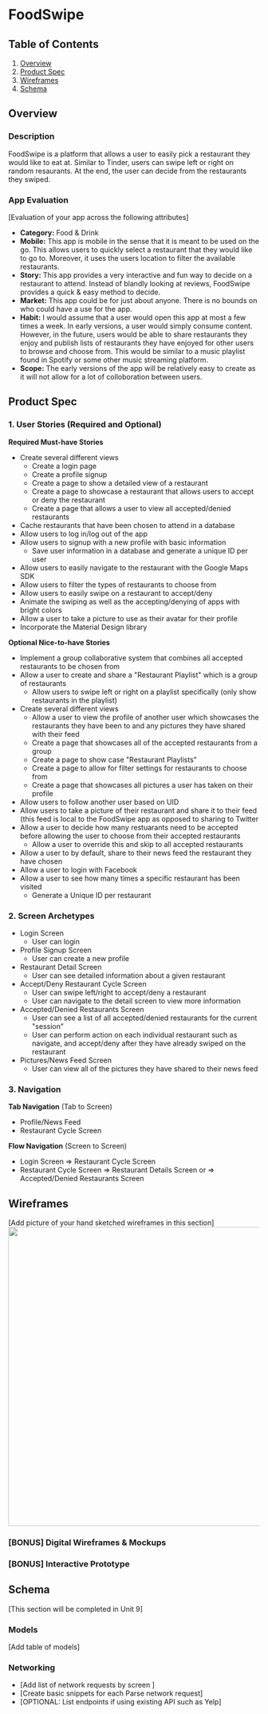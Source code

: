 # FoodSwipe

## Table of Contents
1. [Overview](#Overview)
1. [Product Spec](#Product-Spec)
1. [Wireframes](#Wireframes)
2. [Schema](#Schema)

## Overview
### Description
FoodSwipe is a platform that allows a user to easily pick a restaurant they would like to eat at. Similar to Tinder, users can swipe left or right on random resaurants. At the end, the user can decide from the restaurants they swiped.

### App Evaluation
[Evaluation of your app across the following attributes]
- **Category:** Food & Drink
- **Mobile:** This app is mobile in the sense that it is meant to be used on the go. This allows users to quickly select a restaurant that they would like to go to. Moreover, it uses the users location to filter the available restaurants.
- **Story:** This app provides a very interactive and fun way to decide on a restaurant to attend. Instead of blandly looking at reviews, FoodSwipe provides a quick & easy method to decide.
- **Market:** This app could be for just about anyone. There is no bounds on who could have a use for the app.
- **Habit:** I would assume that a user would open this app at most a few times a week. In early versions, a user would simply consume content. However, in the future, users would be able to share restaurants they enjoy and publish lists of restaurants they have enjoyed for other users to browse and choose from. This would be similar to a music playlist found in Spotify or some other music streaming platform.
- **Scope:** The early versions of the app will be relatively easy to create as it will not allow for a lot of colloboration between users.

## Product Spec

### 1. User Stories (Required and Optional)

**Required Must-have Stories**

* Create several different views
    * Create a login page
    * Create a profile signup
    * Create a page to show a detailed view of a restaurant
    * Create a page to showcase a restaurant that allows users to accept or deny the restaurant
    * Create a page that allows a user to view all accepted/denied restaurants
* Cache restaurants that have been chosen to attend in a database
* Allow users to log in/log out of the app
* Allow users to signup with a new profile with basic information
    * Save user information in a database and generate a unique ID per user
* Allow users to easily navigate to the restaurant with the Google Maps SDK
* Allow users to filter the types of restaurants to choose from
* Allow users to easily swipe on a restaurant to accept/deny
* Animate the swiping as well as the accepting/denying of apps with bright colors
* Allow a user to take a picture to use as their avatar for their profile
* Incorporate the Material Design library

**Optional Nice-to-have Stories**

* Implement a group collaborative system that combines all accepted restaurants to be chosen from
* Allow a user to create and share a "Restaurant Playlist" which is a group of restaurants
    * Allow users to swipe left or right on a playlist specifically (only show restaurants in the playlist)
* Create several different views
    * Allow a user to view the profile of another user which showcases the restaurants they have been to and any pictures they have shared with their feed
    * Create a page that showcases all of the accepted restaurants from a group
    * Create a page to show case "Restaurant Playlists"
    * Create a page to allow for filter settings for restaurants to choose from
    * Create a page that showcases all pictures a user has taken on their profile
* Allow users to follow another user based on UID
* Allow users to take a picture of their restaurant and share it to their feed (this feed is local to the FoodSwipe app as opposed to sharing to Twitter
* Allow a user to decide how many restuarants need to be accepted before allowing the user to choose from their accepted restaurants
    * Allow a user to override this and skip to all accepted restaurants
* Allow a user to by default, share to their news feed the restaurant they have chosen
* Allow a user to login with Facebook
* Allow a user to see how many times a specific restaurant has been visited
   * Generate a Unique ID per restaurant

### 2. Screen Archetypes

* Login Screen
   * User can login
* Profile Signup Screen
   * User can create a new profile
* Restaurant Detail Screen
    * User can see detailed information about a given restaurant
* Accept/Deny Restaurant Cycle Screen
    * User can swipe left/right to accept/deny a restaurant
    * User can navigate to the detail screen to view more information
* Accepted/Denied Restaurants Screen
    * User can see a list of all accepted/denied restaurants for the current "session"
    * User can perform action on each individual restaurant such as navigate, and accept/deny after they have already swiped on the restaurant
* Pictures/News Feed Screen
    * User can view all of the pictures they have shared to their news feed

### 3. Navigation

**Tab Navigation** (Tab to Screen)

* Profile/News Feed
* Restaurant Cycle Screen

**Flow Navigation** (Screen to Screen)

* Login Screen
   => Restaurant Cycle Screen
* Restaurant Cycle Screen
   => Restaurant Details Screen
   or
   => Accepted/Denied Restaurants Screen

## Wireframes
[Add picture of your hand sketched wireframes in this section]
<img src="YOUR_WIREFRAME_IMAGE_URL" width=600>

### [BONUS] Digital Wireframes & Mockups

### [BONUS] Interactive Prototype

## Schema 
[This section will be completed in Unit 9]
### Models
[Add table of models]
### Networking
- [Add list of network requests by screen ]
- [Create basic snippets for each Parse network request]
- [OPTIONAL: List endpoints if using existing API such as Yelp]
